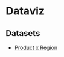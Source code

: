 # Dataviz 

## Datasets

- [Product x Region](https://github.com/ishquwa/dataviz/blob/master/product_region.xlsx)

